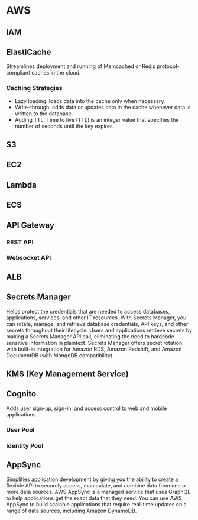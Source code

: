 # AWS

## IAM

## ElastiCache

Streamlines deployment and running of Memcached or Redis protocol-compliant caches in the cloud.

### Caching Strategies

- Lazy loading: loads data into the cache only when necessary.
- Write-through: adds data or updates data in the cache whenever data is written to the database.
- Adding TTL: Time to live (TTL) is an integer value that specifies the number of seconds until the key expires.

## S3

## EC2

## Lambda

## ECS

## API Gateway

### REST API

### Websocket API

## ALB

## Secrets Manager

Helps protect the credentials that are needed to access databases, applications,
services, and other IT resources. With Secrets Manager, you can rotate, manage, and retrieve database
credentials, API keys, and other secrets throughout their lifecycle. Users and applications retrieve secrets by
making a Secrets Manager API call, eliminating the need to hardcode sensitive information in plaintext. Secrets
Manager offers secret rotation with built-in integration for Amazon RDS, Amazon Redshift, and Amazon
DocumentDB (with MongoDB compatibility).

## KMS (Key Management Service)

## Cognito

Adds user sign-up, sign-in, and access control to web and mobile applications.

### User Pool

### Identity Pool

## AppSync

Simplifies application development by giving you the ability to create a flexible API to
securely access, manipulate, and combine data from one or more data sources. AWS AppSync is a managed
service that uses GraphQL to help applications get the exact data that they need. You can use AWS AppSync to
build scalable applications that require real-time updates on a range of data sources, including Amazon
DynamoDB.

